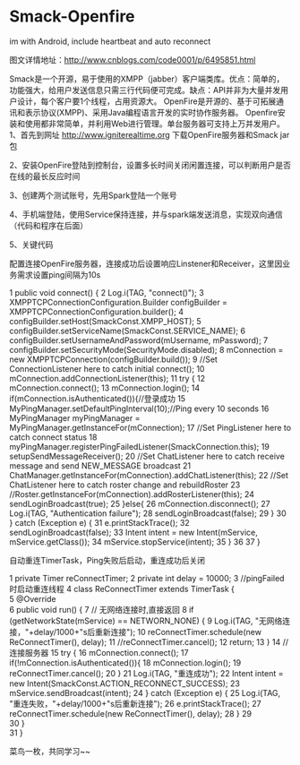 # Smack-Openfire
im with Android, include heartbeat and auto reconnect

图文详情地址：http://www.cnblogs.com/code0001/p/6495851.html

Smack是一个开源，易于使用的XMPP（jabber）客户端类库。优点：简单的，功能强大，给用户发送信息只需三行代码便可完成。缺点：API并非为大量并发用户设计，每个客户要1个线程，占用资源大。
OpenFire是开源的、基于可拓展通讯和表示协议(XMPP)、采用Java编程语言开发的实时协作服务器。 Openfire安装和使用都非常简单，并利用Web进行管理。单台服务器可支持上万并发用户。
1、首先到网址 http://www.igniterealtime.org 下载OpenFire服务器和Smack jar包

2、安装OpenFire登陆到控制台，设置多长时间关闭闲置连接，可以判断用户是否在线的最长反应时间

3、创建两个测试账号，先用Spark登陆一个账号

4、手机端登陆，使用Service保持连接，并与spark端发送消息，实现双向通信（代码和程序在后面）

5、关键代码

配置连接OpenFire服务器，连接成功后设置响应Linstener和Receiver，这里因业务需求设置ping间隔为10s

 1     public void connect() {
 2         Log.i(TAG, "connect()");
 3         XMPPTCPConnectionConfiguration.Builder configBuilder = XMPPTCPConnectionConfiguration.builder();
 4         configBuilder.setHost(SmackConst.XMPP_HOST);
 5         configBuilder.setServiceName(SmackConst.SERVICE_NAME);
 6         configBuilder.setUsernameAndPassword(mUsername, mPassword);
 7         configBuilder.setSecurityMode(SecurityMode.disabled);
 8         mConnection = new XMPPTCPConnection(configBuilder.build());
 9         //Set ConnectionListener here to catch initial connect();
10         mConnection.addConnectionListener(this);
11         try {
12             mConnection.connect();
13             mConnection.login();
14             if(mConnection.isAuthenticated()){//登录成功
15                 MyPingManager.setDefaultPingInterval(10);//Ping every 10 seconds
16                 MyPingManager myPingManager = MyPingManager.getInstanceFor(mConnection);
17                 //Set PingListener here to catch connect status
18                 myPingManager.registerPingFailedListener(SmackConnection.this);
19                 setupSendMessageReceiver();
20                 //Set ChatListener here to catch receive message and send NEW_MESSAGE broadcast
21                 ChatManager.getInstanceFor(mConnection).addChatListener(this);
22                 //Set ChatListener here to catch roster change and rebuildRoster
23                 //Roster.getInstanceFor(mConnection).addRosterListener(this);
24                 sendLoginBroadcast(true);
25             }else{
26                 mConnection.disconnect();
27                 Log.i(TAG, "Authentication failure");
28                 sendLoginBroadcast(false);
29             }
30         } catch (Exception e) {
31             e.printStackTrace();
32             sendLoginBroadcast(false);
33             Intent intent = new Intent(mService, mService.getClass());
34             mService.stopService(intent);
35         }
36 
37     }

自动重连TimerTask，Ping失败后启动，重连成功后关闭

 1     private Timer reConnectTimer;
 2     private int delay = 10000;
 3     //pingFailed时启动重连线程
 4     class ReConnectTimer extends TimerTask {  
 5         @Override  
 6         public void run() {
 7             // 无网络连接时,直接返回
 8             if (getNetworkState(mService) == NETWORN_NONE) {
 9                 Log.i(TAG, "无网络连接，"+delay/1000+"s后重新连接");
10                 reConnectTimer.schedule(new ReConnectTimer(), delay);
11                 //reConnectTimer.cancel();
12                 return;
13             }
14             // 连接服务器 
15             try {
16                 mConnection.connect();
17                 if(!mConnection.isAuthenticated()){
18                     mConnection.login();
19                     reConnectTimer.cancel();
20                 }
21                 Log.i(TAG, "重连成功");
22                 Intent intent = new Intent(SmackConst.ACTION_RECONNECT_SUCCESS);
23                 mService.sendBroadcast(intent);
24             } catch (Exception e) {
25                 Log.i(TAG, "重连失败，"+delay/1000+"s后重新连接");
26                 e.printStackTrace();
27                 reConnectTimer.schedule(new ReConnectTimer(), delay);
28             } 
29             
30         }  
31     }

菜鸟一枚，共同学习~~

 
